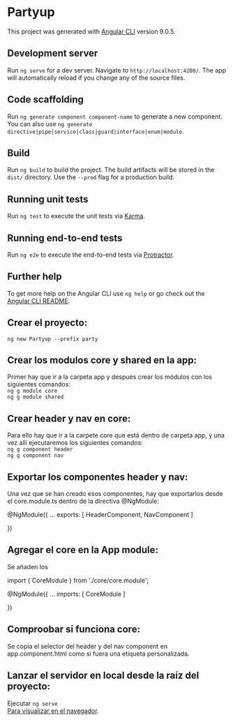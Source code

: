 # Partyup

This project was generated with [Angular CLI](https://github.com/angular/angular-cli) version 9.0.5.

## Development server

Run `ng serve` for a dev server. Navigate to `http://localhost:4200/`. The app will automatically reload if you change any of the source files.

## Code scaffolding

Run `ng generate component component-name` to generate a new component. You can also use `ng generate directive|pipe|service|class|guard|interface|enum|module`.

## Build

Run `ng build` to build the project. The build artifacts will be stored in the `dist/` directory. Use the `--prod` flag for a production build.

## Running unit tests

Run `ng test` to execute the unit tests via [Karma](https://karma-runner.github.io).

## Running end-to-end tests

Run `ng e2e` to execute the end-to-end tests via [Protractor](http://www.protractortest.org/).

## Further help

To get more help on the Angular CLI use `ng help` or go check out the [Angular CLI README](https://github.com/angular/angular-cli/blob/master/README.md).


## Crear el proyecto:
`ng new Partyup --prefix party`<br>

## Crear los modulos core y shared en la app:
Primer hay que ir a la carpeta app y después crear los módulos con los siguientes comandos:<br>
`ng g module core`<br>
`ng g module shared`<br>

## Crear header y nav en core:
Para ello hay que ir a la carpete core que está dentro de carpeta app, y una vez allí ejecutaremos los siguientes comandos:<br>
`ng g component header`<br>
`ng g component nav`<br>

## Exportar los componentes header y nav:
Una vez que se han creado esos componentes, hay que exportarlos desde el core.module.ts dentro de la directiva @NgModule:

@NgModule({
  ...
  exports: [ HeaderComponent, NavComponent ]

})

## Agregar el core en la App module:

Se añaden los 

import { CoreModule } from './core/core.module';

@NgModule({
  ...
  imports: [ CoreModule ]

})

## Comproobar si funciona core:
Se copia el selector del header y del nav component en app.component.html como si fuera una etiqueta personalizada.

## Lanzar el servidor en local desde la raíz del proyecto:

Ejecutar `ng serve` <br>
[Para visualizar en el navegador](https://localhost:4200/).


